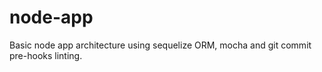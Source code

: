 # node-app
Basic node app architecture using sequelize ORM, mocha and git commit pre-hooks linting.
